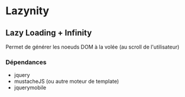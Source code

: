 # Lazynity
## Lazy Loading + Infinity
Permet de générer les noeuds DOM à la volée (au scroll de l'utilisateur)

### Dépendances
* jquery
* mustacheJS (ou autre moteur de template)
* jquerymobile
